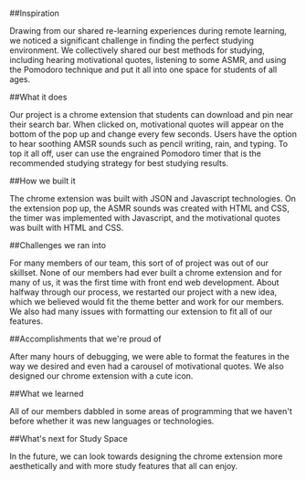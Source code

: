##Inspiration

Drawing from our shared re-learning experiences during remote learning, we noticed a significant challenge in finding the perfect studying environment. We collectively shared our best methods for studying, including hearing motivational quotes, listening to some ASMR, and using the Pomodoro technique and put it all into one space for students of all ages.

##What it does

Our project is a chrome extension that students can download and pin near their search bar. When clicked on, motivational quotes will appear on the bottom of the pop up and change every few seconds. Users have the option to hear soothing AMSR sounds such as pencil writing, rain, and typing. To top it all off, user can use the engrained Pomodoro timer that is the recommended studying strategy for best studying results.

##How we built it

The chrome extension was built with JSON and Javascript technologies. On the extension pop up, the ASMR sounds was created with HTML and CSS, the timer was implemented with Javascript, and the motivational quotes was built with HTML and CSS.

##Challenges we ran into

For many members of our team, this sort of of project was out of our skillset. None of our members had ever built a chrome extension and for many of us, it was the first time with front end web development. About halfway through our process, we restarted our project with a new idea, which we believed would fit the theme better and work for our members. We also had many issues with formatting our extension to fit all of our features.

##Accomplishments that we're proud of

After many hours of debugging, we were able to format the features in the way we desired and even had a carousel of motivational quotes. We also designed our chrome extension with a cute icon.

##What we learned

All of our members dabbled in some areas of programming that we haven't before whether it was new languages or technologies.

##What's next for Study Space

In the future, we can look towards designing the chrome extension more aesthetically and with more study features that all can enjoy.
